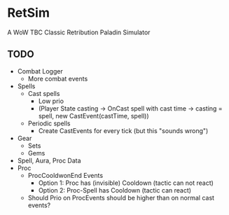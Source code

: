# RetSim
A WoW TBC Classic Retribution Paladin Simulator
## TODO
* Combat Logger 
  * More combat events
* Spells
  * Cast spells
    * Low prio
    * (Player State casting -> OnCast spell with cast time -> casting = spell, new CastEvent(castTime, spell))
  * Periodic spells
    * Create CastEvents for every tick (but this "sounds wrong")
* Gear 
  * Sets
  * Gems
* Spell, Aura, Proc Data 
* Proc
  * ProcCooldwonEnd Events 
    * Option 1: Proc has (invisible) Cooldown (tactic can not react)
    * Option 2: Proc-Spell has Cooldown (tactic can react)
  * Should Prio on ProcEvents should be higher than on normal cast events?